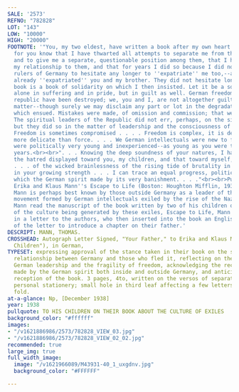 ```yaml
---
SALE: '2573'
REFNO: "782828"
LOT: "143"
LOW: "10000"
HIGH: "20000"
FOOTNOTE: '"You, my two eldest, have written a book after my own heart. You know that;
  for you know that I have thwarted all attempts to separate me from the German emigrants
  and to give me a separate, questionable position among them, that I have emphasized
  my relationship to them, and that for years I did so because I did not want the
  rulers of Germany to hesitate any longer to ''expatriate'' me too,--as they had
  already ''expatriated'' you and my brother. They did not hesitate longer.<br><br>"Your
  book is a book of solidarity on which I then insisted. Let it be a solidarity not
  alone in suffering and in pride, but in guilt as well. German freedom and the Weimar
  republic have been destroyed; we, you and I, are not altogether guiltless in that
  matter--though surely we may disclaim any part or lot in the degradation and shame
  which ensued. Mistakes were made, of omission and commission; that we cannot deny.
  The spiritual leaders of the Republic did not err, perhaps, on the side of the spirit;
  but they did so in the matter of leadership and the consciousness of their responsibility.
  Freedom is sometimes compromised . . . . Freedom is complex, it is delicate--far
  more delicate than force. . . . We German intellectuals were new to freedom, we
  were politically very young and inexperienced--as young as you were then in actual
  years.<br><br>". . . Knowing the deep soundness of your natures, I have always interpreted
  the hatred displayed toward you, my children, and that toward myself, as a sign
  . . . of the wicked brainlessness of the rising tide of brutality in Germany. Now,
  in your growing strength . . . I can trace an equal progress, political and social,
  which the German spirit made by its very banishment. . . ."<br><br>Published in
  Erika and Klaus Mann''s Escape to Life (Boston: Houghton Mifflin, 1939) 76-77.<br><br>Thomas
  Mann is perhaps best known by those outside Germany as a leader of the literary
  movement formed by German intellectuals exiled by the rise of the Nazi regime. When
  Mann read the manuscript of the book written by two of his children on the subject
  of the culture being generated by these exiles, Escape to Life, Mann wrote his reactions
  in a letter to the authors, who then inserted into the book an English translation
  of the letter to introduce a chapter on their father.'
DESCRIPT: MANN, THOMAS.
CROSSHEAD: Autograph Letter Signed, "Your Father," to Erika and Klaus Mann ("Dear
  Children"), in German,
TYPESET: expressing approval of the stance taken in their book on the subject of the
  relationship between Germany and those who fled it, reflecting on the errors of
  German leadership and the fragility of freedom, acknowledging the recent progress
  made by the German spirit both inside and outside Germany, and anticipating a warm
  reception of the book. 3 pages, 4to, written on the versos of separate sheets of
  personal stationery; small hole in third leaf affecting a few letters of text, horizontal
  fold.
at-a-glance: Np, [December 1938]
year: 1938
pullquote: TO HIS CHILDREN ON THEIR BOOK ABOUT THE CULTURE OF EXILES
background_color: "#ffffff"
images:
- "/v1621886986/2573/782828_VIEW_03.jpg"
- "/v1621886986/2573/782828_VIEW_02_02.jpg"
recommended: true
large_img: true
full_width_image:
  image: "/v1621966089/M43931-40_1_uxgdnv.jpg"
  background_color: "#FFFFFF"

---
```


